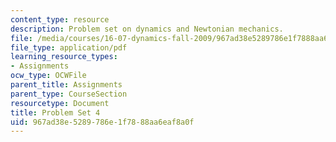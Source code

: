 ```yaml
---
content_type: resource
description: Problem set on dynamics and Newtonian mechanics.
file: /media/courses/16-07-dynamics-fall-2009/967ad38e5289786e1f7888aa6eaf8a0f_MIT16_07F09_hw04.pdf
file_type: application/pdf
learning_resource_types:
- Assignments
ocw_type: OCWFile
parent_title: Assignments
parent_type: CourseSection
resourcetype: Document
title: Problem Set 4
uid: 967ad38e-5289-786e-1f78-88aa6eaf8a0f
---
```

